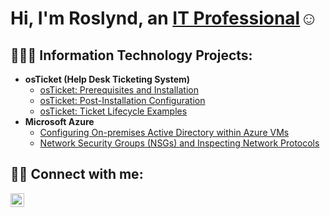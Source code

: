<h1>Hi, I'm Roslynd, an <a href="https://www.linkedin.com/in/roslynd-williams">IT Professional</a>☺</h1>

<h2>👩🏿‍💻 Information Technology Projects:</h2>

- <b>osTicket (Help Desk Ticketing System)</b>
  - [osTicket: Prerequisites and Installation](https://github.com/roslyndwilliams/osticket-prereqs)
  - [osTicket: Post-Installation Configuration](https://github.com/roslyndwilliams/post-install-config)
  - [osTicket: Ticket Lifecycle Examples](https://github.com/roslyndwilliams/ticket-lifecycle)
- <b>Microsoft Azure</b>
  - [Configuring On-premises Active Directory within Azure VMs](https://github.com/roslyndwilliams/configure-ad)
  - [Network Security Groups (NSGs) and Inspecting Network Protocols](https://github.com/roslyndwilliams/azure-network-protocols)

<h2>🤳🏿 Connect with me:</h2>

[<img align="left" alt="Roslynd | LinkedIn" width="22px" src="https://cdn.jsdelivr.net/npm/simple-icons@v3/icons/linkedin.svg" />][linkedin]

[linkedin]: https://www.linkedin.com/in/roslynd-williams
